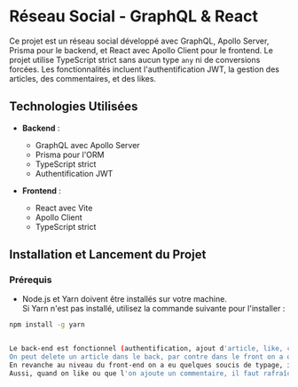 # Réseau Social - GraphQL & React

Ce projet est un réseau social développé avec GraphQL, Apollo Server, Prisma pour le backend, et React avec Apollo Client pour le frontend. Le projet utilise TypeScript strict sans aucun type `any` ni de conversions forcées. Les fonctionnalités incluent l'authentification JWT, la gestion des articles, des commentaires, et des likes.

## Technologies Utilisées

- **Backend** :
  - GraphQL avec Apollo Server
  - Prisma pour l'ORM
  - TypeScript strict
  - Authentification JWT

- **Frontend** :
  - React avec Vite
  - Apollo Client
  - TypeScript strict

## Installation et Lancement du Projet

### Prérequis

- Node.js et Yarn doivent être installés sur votre machine.  
  Si Yarn n'est pas installé, utilisez la commande suivante pour l'installer :

```bash
npm install -g yarn


Le back-end est fonctionnel (authentification, ajout d'article, like, commentaires etc...)
On peut delete un article dans le back, par contre dans le front on a oublié de l'implémenter et par manque de temps.
En revanche au niveau du front-end on a eu quelques soucis de typage, il est possible que certaines fonctionnalitées ne soient pas disponible.
Aussi, quand on like ou que l'on ajoute un commentaire, il faut rafraîchir la page.
